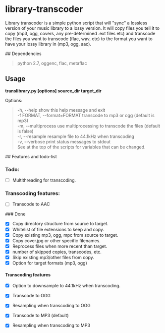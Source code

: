 # library-transcoder
Library transcoder is a simple python script that will "sync" a lossless version of your music library to a lossy version. It will copy files you tell it to copy (mp3, ogg, covers, any pre-determined .ext files etc) and transcode the files you want to transcode (flac, wav, etc) to the format you want to have your lossy library in (mp3, ogg, aac).<br />

## Dependencies
> python 2.7, oggenc, flac, metaflac

## Usage
**translibrary.py [options] source_dir target_dir**

Options:
> -h, --help  show this help message and exit<br />
> -f FORMAT, --format=FORMAT  transcode to mp3 or ogg (default is mp3)<br />
> -m, --multiprocess  use multiprocessing to transcode the files (default is false)<br />
> -r, --resample  resample file to 44.1kHz when transcoding<br />
> -v, --verbose print status messages to stdout<br />
See at the top of the scripts for variables that can be changed.

## Features and todo-list
### Todo:
- [ ] Multithreading for transcoding.

### Transcoding features:
- [ ] Transcode to AAC

### Done
- [x] Copy directory structure from source to target.
- [x] Whitelist of file extensions to keep and copy.
- [x] Copy existing mp3, ogg, mpc from source to target.
- [x] Copy cover.jpg or other specific filenames.
- [x] Reprocess files when more recent than target.
- [x] number of skipped copies, transcodes, etc.
- [x] Skip existing mp3/other files from copy.
- [x] Option for target formats (mp3, ogg)

#### Transcoding features
- [x] Option to downsample to 44.1kHz when transcoding.
- [x] Transcode to OGG
- [x] Resampling when transcoding to OGG
- [x] Transcode to MP3 (default)
- [x] Resampling when transcoding to MP3


